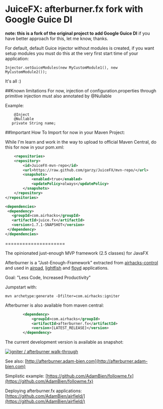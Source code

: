JuiceFX: afterburner.fx fork with Google Guice DI
=================================================

**note: this is a fork of the original project to add Google Guice DI** if you have better approach for this, let me know, thanks.

For default, default Guice injector without modules is created, if you want setup modules you must do this at the very first start time of your application:

```shell
Injector.setGuiceModules(new MyCustomModule1(), new MyCustomModule2());
```

It's all :)

##Known limitations
For now, injection of configuration.properties through primitive injection must also annotated by @Nullable

Example:

```shell
	@Inject
	@Nullable
   private String name;
```

##Important How To Import for now in your Maven Project:

While I'm learn and work in the way to upload to official Maven Central, do this for now in your pom.xml:

```xml
	<repositories>
    <repository>
        <id>JuiceFX-mvn-repo</id>
        <url>https://raw.github.com/garzy/JuiceFX/mvn-repo/</url>
        <snapshots>
            <enabled>true</enabled>
            <updatePolicy>always</updatePolicy>
        </snapshots>
    </repository>
</repositories>

<dependencies>
 <dependency>
   <groupId>com.airhacks</groupId>
   <artifactId>juice.fx</artifactId>
   <version>1.7.1-SNAPSHOT</version>
 </dependency>
</dependencies>
```

=====================


The opinionated just-enough MVP framework (2.5 classes) for JavaFX

Afterburner is a "Just-Enough-Framework" extracted from [airhacks-control](https://github.com/AdamBien/airhacks-control) and used in [airpad](https://github.com/AdamBien/airpad), [lightfish](https://github.com/AdamBien/lightfish) and [floyd](https://github.com/AdamBien/floyd) applications. 

Goal: "Less Code, Increased Productivity"

Jumpstart with:

```shell
mvn archetype:generate -Dfilter=com.airhacks:igniter
```



Afterburner is also available from maven central:
```xml
        <dependency>
            <groupId>com.airhacks</groupId>
            <artifactId>afterburner.fx</artifactId>
            <version>[LATEST_RELEASE]</version>
        </dependency>
```
The current development version is available as snapshot:

[![igniter / afterburner walk-through](https://i1.ytimg.com/vi/xqkbu1IrHSw/mqdefault.jpg)](https://www.youtube.com/watch?v=xqkbu1IrHSw)

See also: [http://afterburner.adam-bien.com](http://afterburner.adam-bien.com)

Simplistic example:  [https://github.com/AdamBien/followme.fx](https://github.com/AdamBien/followme.fx)

Deploying afterburner.fx applications: [https://github.com/AdamBien/airfield/](https://github.com/AdamBien/airfield/)
